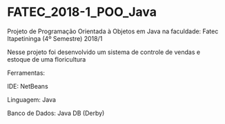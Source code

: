 # FATEC_2018-1_POO_Java
Projeto de Programação Orientada à Objetos em Java na faculdade: Fatec Itapetininga (4º Semestre) 2018/1

Nesse projeto foi desenvolvido um sistema de controle de vendas e estoque de uma floricultura

Ferramentas:

IDE: NetBeans

Linguagem: Java

Banco de Dados: Java DB (Derby)
